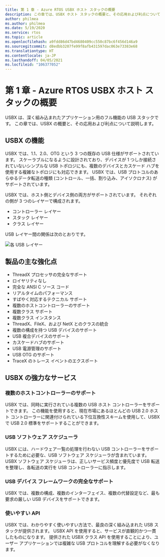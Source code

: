 ```yaml
---
title: 第 1 章 - Azure RTOS USBX ホスト スタックの概要
description: この章では、USBX ホスト スタックの概要と、その応用および利点について説明します。
author: philmea
ms.author: philmea
ms.date: 5/19/2020
ms.service: rtos
ms.topic: article
ms.openlocfilehash: a9fdd86d47bd4680409cc550c87bc6f456d146a9
ms.sourcegitcommit: d8edbb3207fe99f8afb431597dac063e73383e68
ms.translationtype: HT
ms.contentlocale: ja-JP
ms.lasthandoff: 04/05/2021
ms.locfileid: "106377052"
---
```

# <a name="chapter-1---introduction-to-azure-rtos-usbx-host-stack"></a>第 1 章 - Azure RTOS USBX ホスト スタックの概要

USBX は、深く組み込まれたアプリケーション用のフル機能の USB スタックです。 この章では、USBX の概要と、その応用および利点について説明します。

## <a name="usbx-features"></a>USBX の機能

USBX では、1.1、2.0、OTG という 3 つの既存の USB 仕様がサポートされています。 スケーラブルになるように設計されており、デバイスが 1 つしか接続されていないシンプルな USB トポロジにも、複数のデバイスとカスケード ハブを使用する複雑なトポロジにも対応できます。 USBX では、USB プロトコルのあらゆるデータ転送の種類 (コントロール、一括、割り込み、アイソクロナス) がサポートされています。

USBX では、ホスト側とデバイス側の両方がサポートされています。 それぞれの側が 3 つのレイヤーで構成されます。

- コントローラー レイヤー
- スタック レイヤー
- クラス レイヤー

USB レイヤー間の関係は次のとおりです。

![各 USB レイヤー](./media/usbx-device-stack/usb-layers.png)

## <a name="product-highlights"></a>製品の主な強化点

- ThreadX プロセッサの完全なサポート
- ロイヤリティなし
- 完全な ANSI C ソース コード
- リアルタイムのパフォーマンス
- すばやく対応するテクニカル サポート
- 複数のホストコントローラーのサポート
- 複数クラス サポート
- 複数クラス インスタンス
- ThreadX、FileX、および NetX とのクラスの統合
- 複数の構成を持つ USB デバイスのサポート
- USB 複合デバイスのサポート
- カスケードハブのサポート
- USB 電源管理のサポート
- USB OTG のサポート
- TraceX のトレース イベントのエクスポート

## <a name="powerful-services-of-usbx"></a>USBX の強力なサービス

### <a name="multiple-host-controller-support"></a>複数のホストコントローラーのサポート

USBX では、同時に実行されている複数の USB ホスト コントローラーをサポートできます。 この機能を使用すると、現在市場にあるほとんどの USB 2.0 ホスト コントローラーに関連付けられている下位互換性スキームを使用して、USBX で USB 2.0 標準をサポートすることができます。

### <a name="usb-software-scheduler"></a>USB ソフトウェア スケジューラ

USBX には、ハードウェア一覧の処理を行わない USB コントローラーをサポートするために必要な、USB ソフトウェア スケジューラが含まれています。 USBX ソフトウェア スケジューラは、正しいサービス頻度と優先度で USB 転送を整理し、各転送の実行を USB コントローラーに指示します。

### <a name="complete-usb-device-framework-support"></a>USB デバイス フレームワークの完全なサポート

USBX では、複数の構成、複数のインターフェイス、複数の代替設定など、最も要求の厳しい USB デバイスをサポートできます。

### <a name="easy-to-use-apis"></a>使いやすい API

USBX では、わかりやすく使いやすい方法で、最良の深く組み込まれた USB スタックが提供されます。 USBX API を使用すると、サービスが直観的かつ一貫したものになります。 提供された USBX クラス API を使用することにより、ユーザー アプリケーションでは複雑な USB プロトコルを理解する必要がなくなります。
